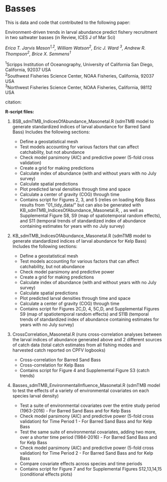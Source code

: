 # Basses

This is data and code that contributed to the following paper:

Environment-driven trends in larval abundance predict fishery recruitment in two saltwater basses (in Review, ICES J of Mar Sci) 

*Erica T. Jarvis Mason<sup>1,2</sup>, William Watson<sup>2</sup>, Eric J. Ward <sup>3</sup>, Andrew R. Thompson<sup>2</sup>, Brice X. Semmens<sup>1</sup>*

<sup>1</sup>Scripps Institution of Oceanography, University of California San Diego, California, 92037 USA  
<sup>2</sup>Southwest Fisheries Science Center, NOAA Fisheries, California, 92037 USA  
<sup>3</sup>Northwest Fisheries Science Center, NOAA Fisheries, California, 98112 USA  

citation:  

**R-script files:**

1. BSB_sdmTMB_IndicesOfAbundance_Masonetal.R (sdmTMB model to generate standardized indices of larval abundance for Barred Sand Bass) Includes the following sections:
   - Define a geostatistical mesh
   - Test models accounting for various factors that can affect catchability, but not abundance
   - Check model parsimony (AIC) and predictive power (5-fold cross validation)
   - Create a grid for making predictions
   - Calculate index of abundance (with and without years with no July survey)
   - Calculate spatial predictions
   - Plot predicted larval densities through time and space
   - Calculate a center of gravity (COG) through time
   - Contains script for Figures 2, 3, and 5 (relies on loading Kelp Bass results from "01_tidy_data/" but can also be generated with KB_sdmTMB_IndicesOfAbundance_Masonetal.R, , as well as Supplemental Figure S8, S9 (map of spatiotemporal random effects), and S11 (temporal trends of standardized index of abundance containing estimates for years with no July survey)  

2. KB_sdmTMB_IndicesOfAbundance_Masonetal.R (sdmTMB model to generate standardized indices of larval abundance for Kelp Bass) Includes the following sections:
   - Define a geostatistical mesh
   - Test models accounting for various factors that can affect catchability, but not abundance
   - Check model parsimony and predictive power
   - Create a grid for making predictions
   - Calculate index of abundance (with and without years with no July survey)
   - Calculate spatial predictions
   - Plot predicted larval densities through time and space
   - Calculate a center of gravity (COG) through time
   - Contains script for Figures 2C,D, 4, 5C,D, and Supplemental Figures S9 (map of spatiotemporal random effects) and S11B (temporal trends of standardized index of abundance containing estimates for years with no July survey)  

3. CrossCorrelation_Masonetal.R (runs cross-correlation analyses between the larval indices of abundance generated above and 2 different sources of catch data (total catch estimates from all fishing modes and harvested catch reported on CPFV logbooks)
   - Cross-correlation for Barred Sand Bass
   - Cross-correlation for Kelp Bass
   - Contains script for Figure 4 and Supplemental Figure S3 (catch trends)
  
4. Basses_sdmTMB_EnvironmentalInfluence_Masonetal.R (sdmTMB model to test the effects of a variety of environmental covariates on each species larval density)
   - Test a suite of environmental covariates over the entire study period (1963-2016) - For Barred Sand Bass and for Kelp Bass
   - Check model parsimony (AIC) and predictive power (5-fold cross validation) for Time Period 1 - For Barred Sand Bass and for Kelp Bass
   - Test the same suite of environmental covariates, adding two more, over a shorter time period (1984-2016) - For Barred Sand Bass and for Kelp Bass
   - Check model parsimony (AIC) and predictive power (5-fold cross validation) for Time Period 2 - For Barred Sand Bass and for Kelp Bass
   - Compare covariate effects across species and time periods
   - Contains script for Figure 7 and for Supplemental Figures S12,13,14,15 (conditional effects plots)


